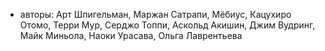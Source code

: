 - авторы:
  Арт Шпигельман, Маржан Сатрапи, Мёбиус, Кацухиро Отомо, Терри Мур, Серджо Топпи, Аскольд Акишин, Джим Вудринг, Майк Миньола, Наоки Урасава, Ольга Лаврентьева